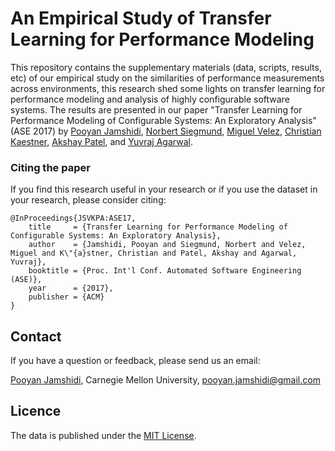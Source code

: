 # An Empirical Study of Transfer Learning for Performance Modeling
This repository contains the supplementary materials (data, scripts, results, etc) of our empirical study on the similarities of performance measurements across environments, this research shed some lights on transfer learning for performance modeling and analysis of highly configurable software systems. The results are presented in our paper "Transfer Learning for Performance Modeling of Configurable Systems: An Exploratory Analysis" (ASE 2017) by [Pooyan Jamshidi](http://www.cs.cmu.edu/~pjamshid/), [Norbert Siegmund](https://www.uni-weimar.de/de/medien/professuren/medieninformatik/intelligente-softwaresysteme/), [Miguel Velez](http://www.cs.cmu.edu/~mvelezce/), [Christian Kaestner](https://www.cs.cmu.edu/~ckaestne/), [Akshay Patel](https://www.linkedin.com/in/akshaypa/), and [Yuvraj Agarwal](http://www.synergylabs.org/yuvraj/).


### Citing the paper
If you find this research useful in your research or if you use the dataset in your research, please consider citing:

    @InProceedings{JSVKPA:ASE17,
        title     = {Transfer Learning for Performance Modeling of Configurable Systems: An Exploratory Analysis},
        author    = {Jamshidi, Pooyan and Siegmund, Norbert and Velez, Miguel and K\"{a}stner, Christian and Patel, Akshay and Agarwal, Yuvraj},
        booktitle = {Proc. Int'l Conf. Automated Software Engineering (ASE)},
        year      = {2017},
        publisher = {ACM}
    } 


## Contact

If you have a question or feedback, please send us an email:

[Pooyan Jamshidi](https://github.com/pooyanjamshidi), Carnegie Mellon University, pooyan.jamshidi@gmail.com


## Licence

The data is published under the [MIT License](https://github.com/pooyanjamshidi/ase17/blob/master/License).    